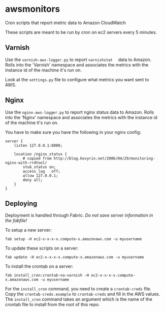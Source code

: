 awsmonitors
===========

Cron scripts that report metric data to Amazon CloudWatch

These scripts are meant to be run by cron on ec2 servers every 5 minutes.

## Varnish

Use the `varnish-aws-logger.py` to report `varnishstat	` data to Amazon. Rolls into the 'Varnish' namespace and associates the metrics with the instance id of the machine it's run on.

Look at the `settings.py` file to configure what metrics you want sent to AWS.

## Nginx

Use the `nginx-aws-logger.py` to report nginx status data to Amazon. Rolls into the 'Nginx' namespace and associates the metrics with the instance id of the machine it's run on.

You have to make sure you have	 the following in your nginx config:

	server {
		listen 127.0.0.1:8000;
	
		location /nginx_status {
			# copied from http://blog.kovyrin.net/2006/04/29/monitoring-nginx-with-rrdtool/
			stub_status on;
			access_log   off;
			allow 127.0.0.1;
			deny all;
		}
	}

## Deploying

Deployment is handled through Fabric. *Do not save server information in the fabfile!*

To setup a new server:

	fab setup -H ec2-x-x-x-x.compute-x.amazonaws.com -u myusername

To update these scripts on a server:

	fab update -H ec2-x-x-x-x.compute-x.amazonaws.com -u myusername

To install the crontab on a server:

	fab install_cron:crontab-na-varnish -H ec2-x-x-x-x.compute-x.amazonaws.com -u myusername

For the `install_cron` command, you need to create a `crontab-creds` file. Copy the `crontab-creds.example` to `crontab-creds` and fill in the AWS values. The `install_cron` command takes an argument which is the name of the crontab file to install from the root of this repo.
